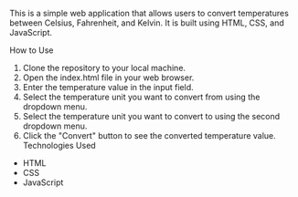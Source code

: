 This is a simple web application that allows users to convert temperatures between Celsius, Fahrenheit, and Kelvin. It is built using HTML, CSS, and JavaScript.

How to Use
1. Clone the repository to your local machine.
2. Open the index.html file in your web browser.
3. Enter the temperature value in the input field.
4. Select the temperature unit you want to convert from using the dropdown menu.
5. Select the temperature unit you want to convert to using the second dropdown menu.
6. Click the "Convert" button to see the converted temperature value.
Technologies Used
- HTML
- CSS
- JavaScript
